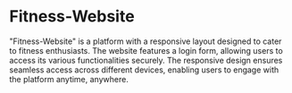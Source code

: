 # Fitness-Website
"Fitness-Website" is a platform with a responsive layout designed to cater to fitness enthusiasts. The website features a login form, allowing users to access its various functionalities securely. The responsive design ensures seamless access across different devices, enabling users to engage with the platform anytime, anywhere.
